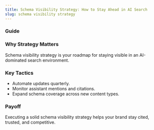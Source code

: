 ```yaml
---
title: Schema Visibility Strategy: How to Stay Ahead in AI Search
slug: schema visibility strategy
---
```


### Guide
### Why Strategy Matters
Schema visibility strategy is your roadmap for staying visible in an AI-dominated search environment.

### Key Tactics
- Automate updates quarterly.
- Monitor assistant mentions and citations.
- Expand schema coverage across new content types.

### Payoff
Executing a solid schema visibility strategy helps your brand stay cited, trusted, and competitive.